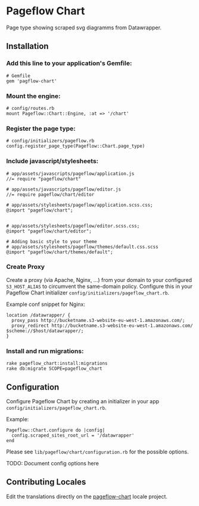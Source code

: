 # Pageflow Chart

Page type showing scraped svg diagramms from Datawrapper.

## Installation

### Add this line to your application's Gemfile:

    # Gemfile
    gem 'pagflow-chart'

### Mount the engine:

    # config/routes.rb
    mount Pageflow::Chart::Engine, :at => '/chart'

### Register the page type:

    # config/initializers/pageflow.rb
    config.register_page_type(Pageflow::Chart.page_type)

### Include javascript/stylesheets:

    # app/assets/javascripts/pageflow/application.js
    //= require "pageflow/chart"

    # app/assets/javascripts/pageflow/editor.js
    //= require pageflow/chart/editor

    # app/assets/stylesheets/pageflow/application.scss.css;
    @import "pageflow/chart";


    # app/assets/stylesheets/pageflow/editor.scss.css;
    @import "pageflow/chart/editor";

    # Adding basic style to your theme
    # app/assets/stylesheets/pageflow/themes/default.css.scss
    @import "pageflow/chart/themes/default";


### Create Proxy

Create a proxy (via Apache, Nginx, ...) from your domain to your configured
`S3_HOST_ALIAS` to circumvent the same-domain policy. Configure this
in your Pageflow Chart initializer `config/initializers/pageflow_chart.rb`.

Example conf snippet for Nginx:

    location /datawrapper/ {
      proxy_pass http://bucketname.s3-website-eu-west-1.amazonaws.com/;
      proxy_redirect http://bucketname.s3-website-eu-west-1.amazonaws.com/ $scheme://$host/datawrapper/;
    }

### Install and run migrations:

    rake pageflow_chart:install:migrations
    rake db:migrate SCOPE=pageflow_chart

## Configuration

Configure Pageflow Chart by creating an initializer in your app
`config/initializers/pageflow_chart.rb`.

Example:

    Pageflow::Chart.configure do |config|
      config.scraped_sites_root_url = '/datawrapper'
    end

Please see `lib/pageflow/chart/configuration.rb` for the possible options.

TODO: Document config options here

## Contributing Locales

Edit the translations directly on the
[pageflow-chart](http://www.localeapp.com/projects/public?search=tf/pageflow-chart)
locale project.
